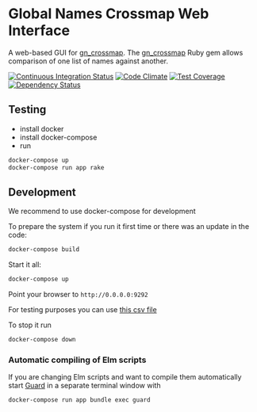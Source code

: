 # Global Names Crossmap Web Interface

A web-based GUI for [gn_crossmap]. The [gn_crossmap] Ruby gem allows
comparison of one list of names against another.

[![Continuous Integration Status][ci-svg]][ci]
[![Code Climate][code-svg]][code]
[![Test Coverage][test-svg]][test]
[![Dependency Status][deps-svg]][deps]

## Testing

* install docker
* install docker-compose
* run

```bash
docker-compose up
docker-compose run app rake
```

## Development

We recommend to use docker-compose for development

To prepare the system if you run it first time or
there was an update in the code:

```bash
docker-compose build
```

Start it all:

```bash
docker-compose up
```

Point your browser to `http://0.0.0.0:9292`

For testing purposes you can use [this csv file][csv-file]

To stop it run

```bash
docker-compose down
```

### Automatic compiling of Elm scripts

If you are changing Elm scripts and want to compile them automatically
start [Guard] in a separate terminal window with

```bash
docker-compose run app bundle exec guard
```

[ci-svg]: https://circleci.com/gh/GlobalNamesArchitecture/gn_crossmap_web.svg?style=shield
[ci]: https://circleci.com/gh/GlobalNamesArchitecture/gn_crossmap_web
[code-svg]: https://codeclimate.com/github/GlobalNamesArchitecture/gn_crossmap_web/badges/gpa.svg
[code]: https://codeclimate.com/github/GlobalNamesArchitecture/gn_crossmap_web
[test-svg]: https://codeclimate.com/github/GlobalNamesArchitecture/gn_crossmap_web/badges/coverage.svg
[test]: https://codeclimate.com/github/GlobalNamesArchitecture/gn_crossmap_web
[deps-svg]: https://gemnasium.com/GlobalNamesArchitecture/gn_crossmap_web.svg
[deps]: https://gemnasium.com/GlobalNamesArchitecture/gn_crossmap_web
[Guard]: https://github.com/guard/guard
[gn_crossmap]: https://github.com/GlobalNamesArchitecture/gn_crossmap
[csv-file]: https://raw.githubusercontent.com/GlobalNamesArchitecture/gn_crossmap_web/master/spec/files/wellformed-semicolon.csv

